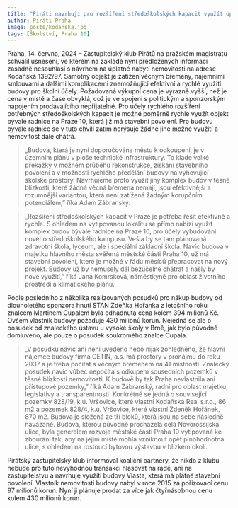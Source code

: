```yaml
---
title: "Piráti navrhují pro rozšíření středoškolských kapacit využít opuštěnou bývalou budovu radnice na Praze 10, na místo nákupu předražené budovy zatížené věcným břemenem"
author: Piráti Praha
image: posts/kodanska.jpg
tags: [Školství, Praha 10]
---
```

 
Praha, 14. června, 2024 – Zastupitelský klub Pirátů na pražském magistrátu schválil usnesení, ve kterém  na základě nyní předložených informací zásadně nesouhlasí s návrhem na úplatné nabytí nemovitosti na adrese Kodaňská 1392/97. Samotný objekt je zatížen věcným břemeny, nájemními smlouvami a dalšími komplikacemi znemožňující efektivní a rychlé využití budovy pro školní účely. Požadovaná výkupní cena je výrazně vyšší, než je cena v místě a čase obvyklá, což je ve spojení s politickým a sponzorským napojením prodávajícího nepřijatelné. Pro účely rychlého rozšíření potřebných středoškolských kapacit je možné poměrně rychle využít objekt bývalé radnice na Praze 10, která již má stavební povolení. Pro budovu bývalé radnice se v tuto chvíli zatím nerýsuje žádné jiné možné využití a nemovitost dále chátrá.

> „Budova, která je nyní doporučována městu k odkoupení, je v územním plánu v ploše technické infrastruktury. To klade velké překážky v možném průběhu rekonstrukce, získání stavebního povolení a v možnosti rychlého předělání budovy na vyhovující školské prostory. Navrhujeme proto využít jiný komplex budov v těsné blízkosti, které žádná věcná břemena nemají, jsou efektivnější a rozumnější variantou, která není zatížená žádným korupčním potenciálem,” říká Adam Zábranský. 

> „Rozšíření středoškolských kapacit v Praze je potřeba řešit efektivně a rychle. S ohledem na vytipovanou lokalitu se přímo nabízí využít komplex budov bývalé radnice na Praze 10, pro účely vybudování nového středoškolského kampusu. Vešla by se tam plánovaná zdravotní škola, lyceum, ale i speciální základní škola. Navíc budova v majetku hlavního města svěřená městské části Praha 10, už má stavební povolení, které je možné v řádu měsíců přepracovat na nový projekt. Budovy už by nemusely dál bezúčelně chátrat a našly by nové využití,” říká Jana Komrsková, náměstkyně pro oblast životního prostředí a klimatického plánu. 

Podle posledního z několika realizovaných posudků pro nákup budovy od dlouholetého sponzora hnutí STAN Zdeňka Hořánka z letošního roku znalcem Martinem Cupalem byla odhadnuta cena kolem 394 milionů Kč. Ovšem vlastník budovy požaduje 430 milionů korun. Nejedná se ale o posudek od znaleckého ústavu u vysoké školy v Brně, jak bylo původně domluveno, ale pouze o posudek soukromého znalce Cupala. 

> „V posudku navíc ani není uvedeno nebo nijak zohledněno, že hlavní nájemce budovy firma CETIN, a.s. má prostory v pronájmu do roku 2037 a je třeba počítat s věcným břemenem na 41 místností. Znalecký posudek navíc vůbec nepočítá s odkupem sousedních pozemků v těsné blízkosti nemovitosti. K budově by tak Praha nevlastnila ani přístupové pozemky,” říká Adam Zábranský, radní pro oblast majetku, legislativy a transparentnosti. Konkrétně se jedná o související pozemky 828/19, k.ú. Vršovice, které vlastní Kodaňská Real s.r.o., 86 m2 a pozemek 828/4, k.ú. Vršovice, které vlastní Zdeněk Hořánek,  870 m2. Budova je složená ze tří bloků, která jsou na sebe následně navázané. Budova, kterou původně procházela celá Novorossijská ulice, byla generelem rozvoje městské části Praha 10 vytipovaná ke zbourání tak, aby na jejím místě mohla vzniknout opět plnohodnotná ulice, s ohledem na rostoucí bytovou výstavbu v blízkém okolí.

Pirátský zastupitelský klub informoval koaliční partnery, že nikdo z klubu nebude pro tuto nevýhodnou transakci hlasovat na radě, ani na zastupitelstvu a navrhuje využítí budovy Vlasta, která má platné stavební povolení. Vlastník nemovitosti budovy nabyl v roce 2015 za pořizovací cenu 97 milionů korun. Nyní ji plánuje prodat za více jak čtyřnásobnou cenu kolem 430 milionů korun.

